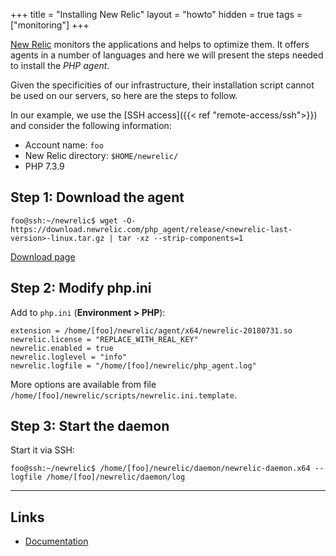 +++
title = "Installing New Relic"
layout = "howto"
hidden = true
tags = ["monitoring"]
+++

[New Relic](https://newrelic.com/products/application-monitoring) monitors the applications and helps to optimize them. It offers agents in a number of languages and here we will present the steps needed to install the *PHP agent*.

Given the specificities of our infrastructure, their installation script cannot be used on our servers, so here are the steps to follow.

In our example, we use the [SSH access]({{< ref "remote-access/ssh">}}) and consider the following information:

- Account name: `foo`
- New Relic directory: `$HOME/newrelic/`
- PHP 7.3.9

## Step 1: Download the agent

```
foo@ssh:~/newrelic$ wget -O- https://download.newrelic.com/php_agent/release/<newrelic-last-version>-linux.tar.gz | tar -xz --strip-components=1
```

[Download page](https://download.newrelic.com/php_agent/release/)

## Step 2: Modify php.ini

Add to `php.ini` (**Environment > PHP**):

```
extension = /home/[foo]/newrelic/agent/x64/newrelic-20180731.so
newrelic.license = "REPLACE_WITH_REAL_KEY"
newrelic.enabled = true
newrelic.loglevel = "info"
newrelic.logfile = "/home/[foo]/newrelic/php_agent.log"
```

More options are available from file `/home/[foo]/newrelic/scripts/newrelic.ini.template`.

## Step 3: Start the daemon

Start it via SSH:

```
foo@ssh:~/newrelic$ /home/[foo]/newrelic/daemon/newrelic-daemon.x64 --logfile /home/[foo]/newrelic/daemon/log
```

---

## Links

- [Documentation](https://docs.newrelic.com/docs/agents/manage-apm-agents)
